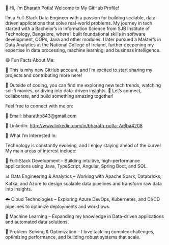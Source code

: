 👋 Hi, I’m Bharath Potla! Welcome to My GitHub Profile!

I’m a Full-Stack Data Engineer with a passion for building scalable, data-driven applications that solve real-world problems. 
My journey in tech started with a Bachelor’s in Information Science from SJB Institute of Technology, Bangalore, where I built foundational skills in software development, OOPs, Java and other modules.
I later pursued a Master’s in Data Analytics at the National College of Ireland, further deepening my expertise in data processing, machine learning, and business intelligence.

😄 Fun Facts About Me:

🔹 This is mhy new GitHub account, and I’m excited to start sharing my projects and contributing more here!

🔹 Outside of coding, you can find me exploring new tech trends, watching sci-fi movies, or diving into data-driven insights. 🚀
Let’s connect, collaborate, and build something amazing together! 

Feel free to connect with me on:

📩 Email: bharathp843@gmail.com

💼 LinkedIn: http://www.linkedin.com/in/bharath-potla-7a6ba4208

👀 What I’m Interested In:

Technology is constantly evolving, and I enjoy staying ahead of the curve! My main areas of interest include:

🚀 Full-Stack Development – Building intuitive, high-performance applications using Java, TypeScript, Angular, Spring Boot, and SQL.

📊 Data Engineering & Analytics – Working with Apache Spark, Databricks, Kafka, and Azure to design scalable data pipelines and transform raw data into insights.

☁️ Cloud Technologies – Exploring Azure DevOps, Kubernetes, and CI/CD pipelines to optimize deployments and workflows.

🤖 Machine Learning – Expanding my knowledge in Data-driven applications and automated data solutions.

🎯 Problem-Solving & Optimization – I love tackling complex challenges, optimizing performance, and building robust systems that scale.


